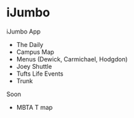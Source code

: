 iJumbo
======

iJumbo App

- The Daily
- Campus Map
- Menus (Dewick, Carmichael, Hodgdon)
- Joey Shuttle
- Tufts Life Events
- Trunk


Soon

- MBTA T map


 
